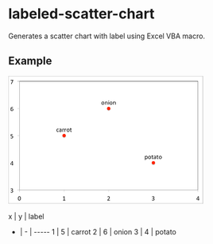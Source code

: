 labeled-scatter-chart
=====================

Generates a scatter chart with label using Excel VBA macro.

Example
-------

[![example chart](example-small.png)](example.png "larger image")

x | y | label
- | - | -----
1 | 5 | carrot
2 | 6 | onion
3 | 4 | potato

